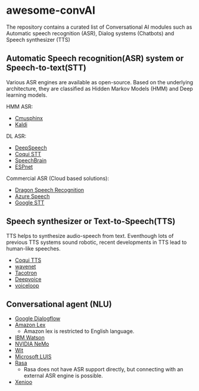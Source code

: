 # awesome-convAI
The repository contains a curated list of Conversational AI modules such as Automatic speech recognition (ASR), Dialog systems (Chatbots) and Speech synthesizer (TTS)

## Automatic Speech recognition(ASR) system or Speech-to-text(STT)

Various ASR engines are available as open-source. Based on the underlying architecture, they are classified as Hidden Markov Models (HMM) and Deep learning models.

HMM ASR:
* [Cmusphinx](https://cmusphinx.github.io/)
* [Kaldi](https://kaldi-asr.org/)

DL ASR:
* [DeepSpeech](https://github.com/mozilla/DeepSpeech)
* [Coqui STT](https://github.com/coqui-ai/STT)
* [SpeechBrain](https://github.com/speechbrain/speechbrain)
* [ESPnet](https://github.com/espnet/espnet)

Commercial ASR (Cloud based solutions):
* [Dragon Speech Recognition](https://www.nuance.com/dragon.html)
* [Azure Speech](https://azure.microsoft.com/en-us/services/cognitive-services/speech-to-text/)
* [Google STT](https://cloud.google.com/speech-to-text)

## Speech synthesizer or Text-to-Speech(TTS)

TTS helps to synthesize audio-speech from text. Eventhough lots of previous TTS systems sound robotic, recent developments in TTS lead to human-like speeches.

* [Coqui TTS](https://github.com/coqui-ai/tts)
* [wavenet](https://github.com/ibab/tensorflow-wavenet)
* [Tacotron](https://github.com/keithito/tacotron)
* [Deepvoice](https://github.com/r9y9/deepvoice3_pytorch)
* [voiceloop](https://research.fb.com/downloads/voiceloop/)

## Conversational agent (NLU)

* [Google Dialogflow](https://cloud.google.com/dialogflow)
* [Amazon Lex](https://aws.amazon.com/lex/)
  * Amazon lex is restricted to English language.
* [IBM Watson](https://www.ibm.com/watson)
* [NVIDIA NeMo](https://github.com/NVIDIA/NeMo)
* [Wit](https://wit.ai/)
* [Microsoft LUIS](https://www.luis.ai/)
* [Rasa](https://rasa.com/)
  * Rasa does not have ASR support directly, but connecting with an external ASR engine is possible.
* [Xenioo](https://www.xenioo.com/en/)

